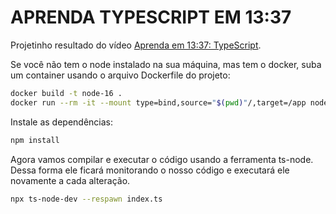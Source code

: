 # APRENDA TYPESCRIPT EM 13:37

Projetinho resultado do vídeo [Aprenda em 13:37: TypeScript](https://www.youtube.com/watch?v=cZpNkXb4Ge0).

Se você não tem o node instalado na sua máquina, mas tem o docker, suba um container usando o arquivo Dockerfile do projeto:

```bash
docker build -t node-16 .
docker run --rm -it --mount type=bind,source="$(pwd)"/,target=/app node-16 bash
```

Instale as dependências:

```bash
npm install
```

Agora vamos compilar e executar o código usando a ferramenta ts-node. Dessa forma ele ficará monitorando o nosso código e executará ele novamente a cada alteração.

```bash
npx ts-node-dev --respawn index.ts
```
